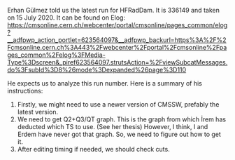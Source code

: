 Erhan Gülmez told us the latest run for HFRadDam. It is 336149 and taken on 15 July 2020. It can be found on Elog: https://cmsonline.cern.ch/webcenter/portal/cmsonline/pages_common/elog?__adfpwp_action_portlet=623564097&__adfpwp_backurl=https%3A%2F%2Fcmsonline.cern.ch%3A443%2Fwebcenter%2Fportal%2Fcmsonline%2Fpages_common%2Felog%3FMedia-Type%3Dscreen&_piref623564097.strutsAction=%2FviewSubcatMessages.do%3FsubId%3D8%26mode%3Dexpanded%26page%3D110

He expects us to analyze this run number. Here is a summary of his instructions:
1) Firstly, we might need to use a newer version of CMSSW, prefably the latest version.
2) We need to get Q2+Q3/QT graph. This is the graph from which İrem has deducted which TS to use. (See her thesis) However, I think, I and Erdem have never got that graph. So, we need to figure out how to get it.
3) After editing timing if needed, we should check cuts. 

